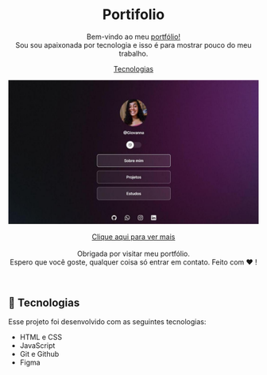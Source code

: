 <h1 align="center"> Portifolio </h1>

<p align="center">
Bem-vindo ao meu <a href="https://hi-giih.github.io/profile/#"> portfólio! </a>
<br> Sou sou apaixonada por tecnologia e isso é para mostrar pouco do meu trabalho.
</p>

<p align="center">
  <a href="#-tecnologias">Tecnologias</a>
</p>

<p align="center">
  <img alt="portfólio" src=".github/capa.JPG">
</p>

<p align="center"> <a href="https://hi-giih.github.io/profile/#">  Clique aqui para ver mais </a><br>
<br>Obrigada por visitar meu portfólio. <br> Espero que você goste, qualquer coisa só entrar em contato. Feito com ♥ ! </p>
 <br>

## 🚀 Tecnologias

Esse projeto foi desenvolvido com as seguintes tecnologias:

- HTML e CSS
- JavaScript
- Git e Github
- Figma
